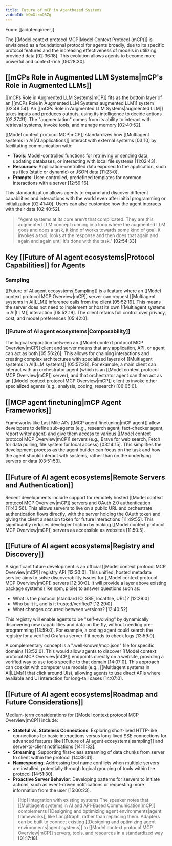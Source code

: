 ```yaml
---
title: Future of mCP in Agentbased Systems
videoId: kQmXtrmQ5Zg
---
```


From: [[aidotengineer]] <br/> 

The [[Model context protocol MCP|Model Context Protocol (mCP)]] is envisioned as a foundational protocol for agents broadly, due to its specific protocol features and the increasing effectiveness of models in utilizing provided data <a class="yt-timestamp" data-t="02:36:18">[02:36:18]</a>. This evolution allows agents to become more powerful and context-rich <a class="yt-timestamp" data-t="06:28:30">[06:28:30]</a>.

## [[mCPs Role in Augmented LLM Systems|mCP's Role in Augmented LLMs]]

[[mCPs Role in Augmented LLM Systems|mCP]] fits as the bottom layer of an [[mCPs Role in Augmented LLM Systems|augmented LLM]] system <a class="yt-timestamp" data-t="02:49:54">[02:49:54]</a>. An [[mCPs Role in Augmented LLM Systems|augmented LLM]] takes inputs and produces outputs, using its intelligence to decide actions <a class="yt-timestamp" data-t="02:37:31">[02:37:31]</a>. The "augmentation" comes from its ability to interact with retrieval systems, invoke tools, and manage memory <a class="yt-timestamp" data-t="02:40:52">[02:40:52]</a>.

[[Model context protocol MCP|mCP]] standardizes how [[Multiagent systems in AI|AI applications]] interact with external systems <a class="yt-timestamp" data-t="03:10">[03:10]</a> by facilitating communication with:
*   **Tools**: Model-controlled functions for retrieving or sending data, updating databases, or interacting with local file systems <a class="yt-timestamp" data-t="11:02:43">[11:02:43]</a>.
*   **Resources**: Application-controlled data exposed to the application, such as files (static or dynamic) or JSON data <a class="yt-timestamp" data-t="11:23:0">[11:23:0]</a>.
*   **Prompts**: User-controlled, predefined templates for common interactions with a server <a class="yt-timestamp" data-t="12:59:16">[12:59:16]</a>.

This standardization allows agents to expand and discover different capabilities and interactions with the world even after initial programming or initialization <a class="yt-timestamp" data-t="02:41:40">[02:41:40]</a>. Users can also customize how the agent interacts with their data <a class="yt-timestamp" data-t="02:40:52">[02:40:52]</a>.

> "Agent systems at its core aren't that complicated. They are this augmented LLM concept running in a loop where the augmented LLM goes and does a task, it kind of works towards some kind of goal, it invokes a tool, looks at the response and then does that again and again and again until it's done with the task." <a class="yt-timestamp" data-t="02:54:33">[02:54:33]</a>

## Key [[Future of AI agent ecosystems|Protocol Capabilities]] for Agents

### Sampling
[[Future of AI agent ecosystems|Sampling]] is a feature where an [[Model context protocol MCP Overview|mCP]] server can request [[Multiagent systems in AI|LLM]] inference calls from the client <a class="yt-timestamp" data-t="05:52:19">[05:52:19]</a>. This means the server does not need to implement or host its own [[Multiagent systems in AI|LLM]] interaction <a class="yt-timestamp" data-t="05:52:19">[05:52:19]</a>. The client retains full control over privacy, cost, and model preferences <a class="yt-timestamp" data-t="05:42:0">[05:42:0]</a>.

### [[Future of AI agent ecosystems|Composability]]
The logical separation between an [[Model context protocol MCP Overview|mCP]] client and server means that any application, API, or agent can act as both <a class="yt-timestamp" data-t="05:56:26">[05:56:26]</a>. This allows for chaining interactions and creating complex architectures with specialized layers of [[Multiagent systems in AI|LLM systems]] <a class="yt-timestamp" data-t="05:57:28">[05:57:28]</a>. For example, a main client can interact with an orchestrator agent (which is an [[Model context protocol MCP Overview|mCP]] server), and that orchestrator agent can then act as an [[Model context protocol MCP Overview|mCP]] client to invoke other specialized agents (e.g., analysis, coding, research) <a class="yt-timestamp" data-t="06:05:0">[06:05:0]</a>.

## [[MCP agent finetuning|mCP Agent Frameworks]]

Frameworks like Last Mile AI's [[MCP agent finetuning|mCP agent]] allow developers to define sub-agents (e.g., research agent, fact-checker agent, report writer agent) and give them access to various [[Model context protocol MCP Overview|mCP]] servers (e.g., Brave for web search, Fetch for data pulling, file system for local access) <a class="yt-timestamp" data-t="03:14:15">[03:14:15]</a>. This simplifies the development process as the agent builder can focus on the task and how the agent should interact with systems, rather than on the underlying servers or data <a class="yt-timestamp" data-t="03:51:53">[03:51:53]</a>.

## [[Future of AI agent ecosystems|Remote Servers and Authentication]]

Recent developments include support for remotely hosted [[Model context protocol MCP Overview|mCP]] servers and OAuth 2.0 authentication <a class="yt-timestamp" data-t="11:43:56">[11:43:56]</a>. This allows servers to live on a public URL and orchestrate authentication flows directly, with the server holding the OAuth token and giving the client a session token for future interactions <a class="yt-timestamp" data-t="11:49:55">[11:49:55]</a>. This significantly reduces developer friction by making [[Model context protocol MCP Overview|mCP]] servers as accessible as websites <a class="yt-timestamp" data-t="11:50:5">[11:50:5]</a>.

## [[Future of AI agent ecosystems|Registry and Discovery]]

A significant future development is an official [[Model context protocol MCP Overview|mCP]] registry API <a class="yt-timestamp" data-t="12:30:0">[12:30:0]</a>. This unified, hosted metadata service aims to solve discoverability issues for [[Model context protocol MCP Overview|mCP]] servers <a class="yt-timestamp" data-t="12:30:0">[12:30:0]</a>. It will provide a layer above existing package systems (like npm, pipie) to answer questions such as:
*   What is the protocol (standard IO, SSE, local file, URL)? <a class="yt-timestamp" data-t="12:29:0">[12:29:0]</a>
*   Who built it, and is it trusted/verified? <a class="yt-timestamp" data-t="12:29:0">[12:29:0]</a>
*   What changes occurred between versions? <a class="yt-timestamp" data-t="12:40:52">[12:40:52]</a>

This registry will enable agents to be "self-evolving" by dynamically discovering new capabilities and data on the fly, without needing pre-programming <a class="yt-timestamp" data-t="13:59:0">[13:59:0]</a>. For example, a coding agent could search the registry for a verified Grafana server if it needs to check logs <a class="yt-timestamp" data-t="13:59:0">[13:59:0]</a>.

A complementary concept is a ".well-known/mcp.json" file for specific domains <a class="yt-timestamp" data-t="13:52:0">[13:52:0]</a>. This would allow agents to discover [[Model context protocol MCP Overview|mCP]] endpoints directly on a website, providing a verified way to use tools specific to that domain <a class="yt-timestamp" data-t="14:07:0">[14:07:0]</a>. This approach can coexist with computer use models (e.g., [[Multiagent systems in AI|LLMs]] that click around UIs), allowing agents to use direct APIs where available and UI interaction for long-tail cases <a class="yt-timestamp" data-t="14:07:0">[14:07:0]</a>.

## [[Future of AI agent ecosystems|Roadmap and Future Considerations]]

Medium-term considerations for [[Model context protocol MCP Overview|mCP]] include:
*   **Stateful vs. Stateless Connections**: Exploring short-lived HTTP-like connections for basic interactions versus long-lived SSE connections for advanced features like [[Future of AI agent ecosystems|sampling]] and server-to-client notifications <a class="yt-timestamp" data-t="14:11:32">[14:11:32]</a>.
*   **Streaming**: Supporting first-class streaming of data chunks from server to client within the protocol <a class="yt-timestamp" data-t="14:39:41">[14:39:41]</a>.
*   **Namespacing**: Addressing tool name conflicts when multiple servers are installed, potentially through logical grouping of tools within the protocol <a class="yt-timestamp" data-t="14:51:30">[14:51:30]</a>.
*   **Proactive Server Behavior**: Developing patterns for servers to initiate actions, such as event-driven notifications or requesting more information from the user <a class="yt-timestamp" data-t="15:00:23">[15:00:23]</a>.

> [!tip] Integration with existing systems
> The speaker notes that [[Multiagent systems in AI and API-Based Communication|mCP]] complements [[Designing and optimizing agent environments|agent frameworks]] like LangGraph, rather than replacing them. Adapters can be built to connect existing [[Designing and optimizing agent environments|agent systems]] to [[Model context protocol MCP Overview|mCP]] servers, tools, and resources in a standardized way <a class="yt-timestamp" data-t="01:17:18">[01:17:18]</a>.